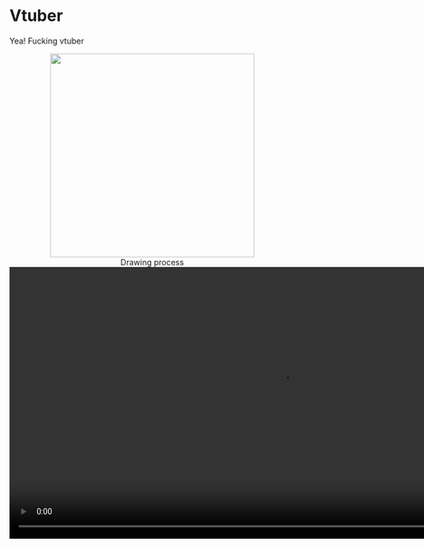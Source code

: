 # Vtuber
Yea! Fucking vtuber

<div align="center">
  <img src="https://github.com/stories2/Vtuber/blob/main/assets/cubism/Randompose_mouth-min.gif?raw=true" width="360"/>
</div>


<div align="center">
  Drawing process
  
  <video src="https://user-images.githubusercontent.com/16532326/125163806-d9948f00-e1c9-11eb-8a25-132106ee93af.mp4" width="960" alt="drawing" mute="mute" autoplay="autoplay"/>
</div>

